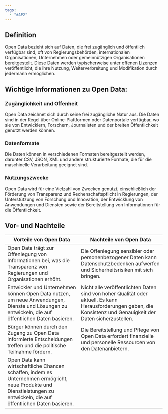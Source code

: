 ```yaml
---
tags:
  - "#AP2"
---
```


## Definition
Open Data bezieht sich auf Daten, die frei zugänglich und öffentlich verfügbar sind, oft von Regierungsbehörden, internationalen Organisationen, Unternehmen oder gemeinnützigen Organisationen bereitgestellt. Diese Daten werden typischerweise unter offenen Lizenzen veröffentlicht, die ihre Nutzung, Weiterverbreitung und Modifikation durch jedermann ermöglichen.

## Wichtige Informationen zu Open Data:

### Zugänglichkeit und Offenheit
 Open Data zeichnet sich durch seine frei zugängliche Natur aus. Die Daten sind in der Regel über Online-Plattformen oder Datenportale verfügbar, wo sie von Entwicklern, Forschern, Journalisten und der breiten Öffentlichkeit genutzt werden können.
 
### Datenformate 
Die Daten können in verschiedenen Formaten bereitgestellt werden, darunter CSV, JSON, XML und andere strukturierte Formate, die für die maschinelle Verarbeitung geeignet sind.

### Nutzungszwecke 
Open Data wird für eine Vielzahl von Zwecken genutzt, einschließlich der Förderung von Transparenz und Rechenschaftspflicht in Regierungen, der Unterstützung von Forschung und Innovation, der Entwicklung von Anwendungen und Diensten sowie der Bereitstellung von Informationen für die Öffentlichkeit.

## Vor- und Nachteile
| **Vorteile von Open Data**                                                                                                                                               | **Nachteile von Open Data**                                                                                                                                        |
| ------------------------------------------------------------------------------------------------------------------------------------------------------------------------ | ------------------------------------------------------------------------------------------------------------------------------------------------------------------ |
| Open Data trägt zur Offenlegung von Informationen bei, was die Transparenz von Regierungen und Organisationen erhöht.                                                    | Die Offenlegung sensibler oder personenbezogener Daten kann Datenschutzbedenken aufwerfen und Sicherheitsrisiken mit sich bringen.                                 |
| Entwickler und Unternehmen können Open Data nutzen, um neue Anwendungen, Dienste und Lösungen zu entwickeln, die auf öffentlichen Daten basieren.                        | Nicht alle veröffentlichten Daten sind von hoher Qualität oder aktuell. Es kann Herausforderungen geben, die Konsistenz und Genauigkeit der Daten sicherzustellen. |
| Bürger können durch den Zugang zu Open Data informierte Entscheidungen treffen und die politische Teilnahme fördern.                                                     | Die Bereitstellung und Pflege von Open Data erfordert finanzielle und personelle Ressourcen von den Datenanbietern.                                                |
| Open Data kann wirtschaftliche Chancen schaffen, indem es Unternehmen ermöglicht, neue Produkte und Dienstleistungen zu entwickeln, die auf öffentlichen Daten basieren. |                                                                                                                                                                    |
